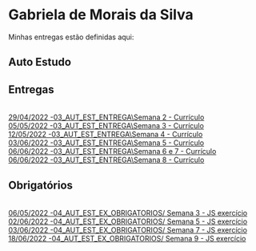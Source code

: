 # Gabriela de Morais da Silva 
Minhas entregas estão definidas aqui:
## Auto Estudo 
## Entregas 
<br>
<a href="https://github.com/gaebizinha/Template_Aluna_Gabriela_Mod2/tree/main/03_AUT_EST_ENTREGA/Semana%202"> 29/04/2022 -03_AUT_EST_ENTREGA\Semana 2 - Currículo</a>
<br>
<a href="https://github.com/gaebizinha/Template_Aluna_Gabriela_Mod2/tree/main/03_AUT_EST_ENTREGA/Semana%203"> 05/05/2022 -03_AUT_EST_ENTREGA\Semana 3 - Currículo</a>
<br>
<a href="https://github.com/gaebizinha/Template_Aluna_Gabriela_Mod2/tree/main/03_AUT_EST_ENTREGA/Semana%204"> 12/05/2022 -03_AUT_EST_ENTREGA\Semana 4 - Currículo</a>
<br>
<a href="https://github.com/gaebizinha/Template_Aluna_Gabriela_Mod2/tree/main/03_AUT_EST_ENTREGA/Semana%205/Curr%C3%ADculo"> 03/06/2022 -03_AUT_EST_ENTREGA\Semana 5 - Currículo</a>
<br>
<a href="https://github.com/gaebizinha/Template_Aluna_Gabriela_Mod2/tree/main/03_AUT_EST_ENTREGA/Semana%206%20e%207"> 06/06/2022 -03_AUT_EST_ENTREGA\Semana 6 e 7 - Currículo</a>
<br>
<a href="https://github.com/gaebizinha/Template_Aluna_Gabriela_Mod2/tree/main/03_AUT_EST_ENTREGA/Semana%208"> 06/06/2022 -03_AUT_EST_ENTREGA\Semana 8 - Currículo</a>

## Obrigatórios
<br>
<a href="https://github.com/gaebizinha/Template_Aluna_Gabriela_Mod2/tree/main/04_AUT_EST_EX_OBRIGATORIOS/Semana%203"> 06/05/2022 -04_AUT_EST_EX_OBRIGATORIOS/ Semana 3 - JS exercício </a>
<br>
<a href="https://github.com/gaebizinha/Template_Aluna_Gabriela_Mod2/tree/main/04_AUT_EST_EX_OBRIGATORIOS/Semana%205"> 02/06/2022 -04_AUT_EST_EX_OBRIGATORIOS/ Semana 5 - JS exercício </a>
<br>
<a href="https://github.com/gaebizinha/Template_Aluna_Gabriela_Mod2/tree/main/04_AUT_EST_EX_OBRIGATORIOS/Semana%207"> 03/06/2022 -04_AUT_EST_EX_OBRIGATORIOS/ Semana 7 - JS exercício </a>
<br>
<a href="https://github.com/gaebizinha/Template_Aluna_Gabriela_Mod2/tree/main/04_AUT_EST_EX_OBRIGATORIOS/Semana%209"> 18/06/2022 -04_AUT_EST_EX_OBRIGATORIOS/ Semana 9 - JS exercício </a>


